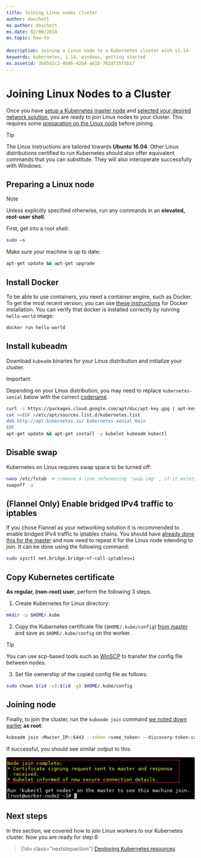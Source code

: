 ```yaml
---
title: Joining Linux nodes cluster
author: daschott
ms.author: daschott
ms.date: 02/09/2018
ms.topic: how-to

description: Joining a Linux node to a Kubernetes cluster with v1.14.
keywords: kubernetes, 1.14, windows, getting started
ms.assetid: 3b05d2c2-4b9b-42b4-a61b-702df35f5b17
---
```


# Joining Linux Nodes to a Cluster

Once you have [setup a Kubernetes master node](creating-a-linux-master.md) and [selected your desired network solution](network-topologies.md), you are ready to join Linux nodes to your cluster. This requires some [preparation on the Linux node](joining-linux-workers.md#preparing-a-linux-node) before joining.

> [!TIP]
> The Linux instructions are tailored towards **Ubuntu 16.04**. Other Linux distributions certified to run Kubernetes should also offer equivalent commands that you can substitute. They will also interoperate successfully with Windows.

## Preparing a Linux node

> [!NOTE]
> Unless explicitly specified otherwise, run any commands in an **elevated, root-user shell**.

First, get into a root shell:

```bash
sudo –s
```

Make sure your machine is up to date:

```bash
apt-get update && apt-get upgrade
```

## Install Docker

To be able to use containers, you need a container engine, such as Docker. To get the most recent version, you can use [these instructions](https://docs.docker.com/install/linux/docker-ce/ubuntu/) for Docker installation. You can verify that docker is installed correctly by running `hello-world` image:

```bash
docker run hello-world
```

## Install kubeadm

Download `kubeadm` binaries for your Linux distribution and initialize your cluster.

> [!IMPORTANT]
> Depending on your Linux distribution, you may need to replace `kubernetes-xenial` below with the correct [codename](https://wiki.ubuntu.com/Releases).

``` bash
curl -s https://packages.cloud.google.com/apt/doc/apt-key.gpg | apt-key add -
cat <<EOF >/etc/apt/sources.list.d/kubernetes.list
deb http://apt.kubernetes.io/ kubernetes-xenial main
EOF
apt-get update && apt-get install -y kubelet kubeadm kubectl
```

## Disable swap

Kubernetes on Linux requires swap space to be turned off:

``` bash
nano /etc/fstab  # (remove a line referencing 'swap.img' , if it exists)
swapoff -a
```

## (Flannel Only) Enable bridged IPv4 traffic to iptables

If you chose Flannel as your networking solution it is recommended to enable bridged IPv4 traffic to iptables chains. You should have [already done this for the master](network-topologies.md#flannel-in-host-gateway-mode) and now need to repeat it for the Linux node intending to join. It can be done using the following command:

``` bash
sudo sysctl net.bridge.bridge-nf-call-iptables=1
```

## Copy Kubernetes certificate

**As regular, (non-root) user**, perform the following 3 steps.

1. Create Kubernetes for Linux directory:

```bash
mkdir -p $HOME/.kube
```

2. Copy the Kubernetes certificate file (`$HOME/.kube/config`) [from master](./creating-a-linux-master.md#collect-cluster-information) and save as `$HOME/.kube/config` on the worker.

> [!TIP]
> You can use scp-based tools such as [WinSCP](https://winscp.net/eng/download.php) to transfer the config file between nodes.

3. Set file ownership of the copied config file as follows:

``` bash
sudo chown $(id -u):$(id -g) $HOME/.kube/config
```

## Joining node

Finally, to join the cluster, run the `kubeadm join` command [we noted down earlier](./creating-a-linux-master.md#initialize-master) **as root**:

```bash
kubeadm join <Master_IP>:6443 --token <some_token> --discovery-token-ca-cert-hash <some_hash>
```

If successful, you should see similar output to this:

![A screenshot of the node join complete output in bash.](./media/node-join.png)

## Next steps

In this section, we covered how to join Linux workers to our Kubernetes cluster. Now you are ready for step 6:
> [!div class="nextstepaction"]
> [Deploying Kubernetes resources](./deploying-resources.md)